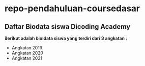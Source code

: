 # repo-pendahuluan-coursedasar

Daftar Biodata siswa Dicoding Academy
--
**Berikut adalah bioldata siswa yang terdiri dari 3 angkatan :**

- Angkatan 2019
- Angkatan 2020
- Angkatan 2021

